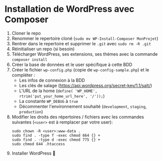 # Installation de WordPress avec Composer
1. Cloner le repo
2. Renommer le repertoire cloné (`sudo mv WP-Install-Composer MonProjet`)
3. Rentrer dans le repertoire et supprimer le `.git` avec `sudo rm -R .git`
4. Réinitialiser un repo (si besoin)
5. Télécharger WordPress, ses extensions, ses thèmes avec la commande `composer install`
6. Créer la base de données et le user spécifique à cette BDD
7. Créer le fichier `wp-config.php` (copie de `wp-config-sample.php`) et le compléter :
    - Les infos de connexion à la BDD
    - Les clés de salage (https://api.wordpress.org/secret-key/1.1/salt/)
    - L'URL de la home (`define( 'WP_HOME', rtrim('put_your_home_url_here', '/'));`)
    - La constante `WP_DEBUG` à `true`
    - Décommenter l'environnement souhaité (`development`, `staging`, `production`)
8. Modifier les droits des répertoires / fichiers avec les commandes suivantes (`<user>` est à remplacer par votre user):
    ```
    sudo chown -R <user>:www-data .
    sudo find . -type f -exec chmod 664 {} +
    sudo find . -type d -exec chmod 775 {} +
    sudo chmod 644 .htaccess    
    ```
9. Installer WordPress :tada:
